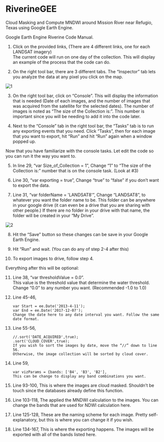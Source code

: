 # RiverineGEE

Cloud Masking and Compute MNDWI around Mission River near Refugio, Texas using Google Earth Engine.

Google Earth Engine Riverine Code Manual.

1.	Click on the provided links, (There are 4 different links, one for each LANDSAT imagery)        
        The current code will run on one day of the collection. This will display an example of the process that the code can do.

2.	On the right tool bar, there are 3 different tabs. The “Inspector” tab lets you analyze the data at any pixel you click on the map.

![1](https://user-images.githubusercontent.com/29620463/33814295-e989ac34-ddee-11e7-98f1-176ee81198be.PNG)

3.	On the right tool bar, click on “Console”. This will display the information that is needed (Date of each images, and the number of images that was acquired from the satellite for the selected dates). The number of images is noted as “The size of the Collection is:”. This number is important since you will be needing to add it into the code later.

4.	Next to the “Console” tab in the right tool bar, the “Tasks” tab is to run any exporting events that you need. Click “Tasks”, then for each image that you want to export, hit “Run” and hit “Run” again when a window popped up.

Now that you have familiarize with the console tasks. Let edit the code so you can run it the way you want to.

5.	In line 29, “var Size_of_Collection = 1”, Change “1” to “The size of the Collection is:” number that is on the console task. (Look at #3)

6.	Line 30, “var exporting = true”, Change “true” to “false” if you don’t want to export the data.

7.	Line 31, “var folderName = 'LANDSAT8'”, Change “LANDSAT8”, to whatever you want the folder name to be. This folder can be anywhere in your google drive (it can even be a drive that you are sharing with other people.) If there are no folder in your drive with that name, the folder will be created in your “My Drive”.

![2](https://user-images.githubusercontent.com/29620463/33814414-b24b102c-ddef-11e7-83e0-f2efa98db534.PNG)


8.	Hit the “Save” button so these changes can be save in your Google Earth Engine.

9.	Hit “Run” and wait. (You can do any of step 2-4 after this)

10.	To export images to drive, follow step 4.


Everything after this will be optional:

11.	Line 38, “var thresholdValue = 0.0”.        
        This value is the threshold value that determine the water threshold. Change “0.0” to any number you want. (Recommended -1.0 to 1.0)
        
12.	Line 45-46,

        var Start = ee.Date('2013-4-11');        
        var End = ee.Date('2017-12-07');        
        Change the date here to any date interval you want. Follow the same date format.
        
13.	Line 55-56,

        //.sort('DATE_ACQUIRED',true);        
        .sort('CLOUD_COVER',true);        
        If you wish to sort the images by date, move the “//” down to line 56. 
        Otherwise, the image collection will be sorted by cloud cover.
        
14.	Line 59, 

        var vizParams = {bands: ['B4', 'B3', 'B2'], 
        This can be change to display any band combinations you want.
        
15.	Line 93-100, This is where the images are cloud masked. Shouldn’t be touch since the databases already define this function.

16.	Line 103-118, The applied the MNDWI calculation to the images. You can change the bands that are used for NDWI calculation here.

17.	Line 125-128, These are the naming scheme for each image. Pretty self-explanatory, but this is where you can change it if you wish.

18.	Line 134-167, This is where the exporting happens. The images will be exported with all of the bands listed here.

